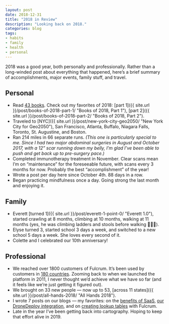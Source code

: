 ```yaml
---
layout: post
date: 2018-12-31
title: "2018 in Review"
description: "Looking back on 2018."
categories: blog
tags:
- habits
- family
- health
- personal
---
```


2018 was a good year, both personally and professionally. Rather than a long-winded post about everything that happened, here’s a brief summary of accomplishments, major events, family stuff, and travel.

## Personal

* Read [43 books](https://www.goodreads.com/user_challenges/11264786 "Books from 2018"). Check out my favorites of 2018: [part 1]({{ site.url }}/post/books-of-2018-part-1/ "Books of 2018, Part 1"), [part 2]({{ site.url }}/post/books-of-2018-part-2/ "Books of 2018, Part 2").
* Traveled to [NYC]({{ site.url }}/post/new-york-city-geo2050/ "New York City for Geo2050"), San Francisco, Atlanta, Buffalo, Niagara Falls, Toronto, St. Augustine, and Boston.
* Ran 214 miles in 66 separate runs. _(This one is particularly special to me. Since I had two major abdominal surgeries in August and October 2017, with a 12” scar running down my belly, I’m glad I’ve been able to push and get back up to pre-surgery pace.)_
* Completed immunotherapy treatment in November. Clear scans mean I’m on “maintenance” for the foreseeable future, with scans every 3 months for now. Probably the best “accomplishment” of the year!
* Wrote a post per day here since October 4th. 88 days in a row.
* Began practicing mindfulness once a day. Going strong the last month and enjoying it.

## Family

* Everett [turned 1]({{ site.url }}/post/everett-1-point-0/ "Everett 1.0"), started crawling at 8 months, climbing at 10 months, walking at 11 months (yes, he was climbing ladders and stools before walking 🤷🏽‍♂️).
* Elyse turned 3, started school 3 days a week, and switched to a new school 5 days a week. She loves every second of it.
* Colette and I celebrated our 10th anniversary!

## Professional

* We reached over 1800 customers of Fulcrum. It’s been used by customers in [180 countries](https://www.fulcrumapp.com/blog/2018-in-review/ "Year in Review 2018"). Zooming back to when we launched the platform in 2011, I never thought we’d achieve what we have so far (and it feels like we’re just getting it figured out).
* We brought on 33 new people — now up to 53, [across 11 states]({{ site.url }}/post/all-hands-2018/ "All Hands 2018").
* I wrote 7 posts on our blogs — my favorites: on the [benefits of SaaS](https://www.fulcrumapp.com/blog/the-benefits-of-software-as-a-service/ "Benefits of SaaS"), [our DroneDeploy integration](https://www.fulcrumapp.com/blog/using-drone-maps-in-the-field-with-dronedeploy/ "DroneDeploy Maps in Fulcrim"), and on [creating lookup tables](https://www.fulcrumapp.com/blog/creating-lookup-tables-in-fulcrum/ "Lookup Tables in Fulcrum") with Fulcrum.
* Late in the year I’ve been getting back into cartography. Hoping to keep that effort alive in 2019.
